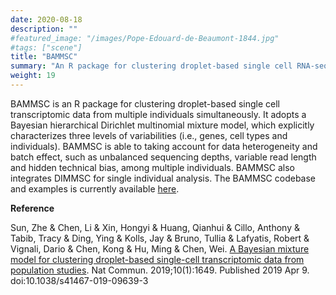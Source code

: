 ```yaml
---
date: 2020-08-18
description: ""
#featured_image: "/images/Pope-Edouard-de-Beaumont-1844.jpg"
#tags: ["scene"]
title: "BAMMSC"
summary: "An R package for clustering droplet-based single cell RNA-seq data from multiple individuals simultaneously, capable of correcting for certain data heterogenity and batch effect across samples"
weight: 19
---
```


BAMMSC is an R package for clustering droplet-based single cell transcriptomic data from multiple individuals simultaneously. It adopts a Bayesian hierarchical Dirichlet multinomial mixture model, which explicitly characterizes three levels of variabilities (i.e., genes, cell types and individuals). BAMMSC is able to taking account for data heterogeneity and batch effect, such as unbalanced sequencing depths, variable read length and hidden technical bias, among multiple individuals. BAMMSC also integrates DIMMSC for single individual analysis. The BAMMSC codebase and examples is currently available [here](https://github.com/lichen-lab/BAMMSC).

**Reference**

Sun, Zhe & Chen, Li & Xin, Hongyi & Huang, Qianhui & Cillo, Anthony & Tabib, Tracy & Ding, Ying & Kolls, Jay & Bruno, Tullia & Lafyatis, Robert & Vignali, Dario & Chen, Kong & Hu, Ming & Chen, Wei. [A Bayesian mixture model for clustering droplet-based single-cell transcriptomic data from population studies](https://pubmed.ncbi.nlm.nih.gov/30967541/). Nat Commun. 2019;10(1):1649. Published 2019 Apr 9. doi:10.1038/s41467-019-09639-3
